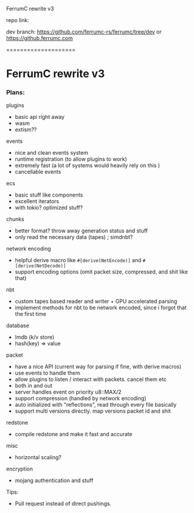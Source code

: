 FerrumC rewrite v3

repo link:

dev branch:
https://github.com/ferrumc-rs/ferrumc/tree/dev
or
https://github.ferrumc.com



====================

# FerrumC rewrite v3

### Plans:

plugins
- basic api right away
- wasm
- extism??

events
- nice and clean events system
- runtime registration (to allow plugins to work)
- extremely fast (a lot of systems would heavily rely on this )
- cancellable events

ecs
- basic stuff like components
- excellent iterators
- with tokio? optimized stuff?

chunks
- better format? throw away generation status and stuff
- only read the necessary data (tapes) ; simdnbt?

network encoding
- helpful derive macro like `#[derive(NetEncode)]` and `#[derive(NetDecode)]`
- support encoding options (omit packet size, compressed, and shit like that)

nbt
- custom tapes based reader and writer + GPU accelerated parsing
- implement methods for nbt to be network encoded, since i forgot that the first time

database
-  lmdb (k/v store)
- hash(key) => value

packet
- have a nice API (current way for parsing if fine, with derive macros)
- use events to handle them
- allow plugins to listen / interact with packets. cancel them etc
- both in and out
- server handles event on priority u8::MAX/2
- support compression (handled by network encoding)
- auto initialized with "reflections", read through every file basically
- support multi versions directly. map versions packet id and shit

redstone
- compile redstone and make it fast and accurate


misc
- horizontal scaling?

encryption
- mojang authentication and stuff


Tips:
- Pull request instead of direct pushings.